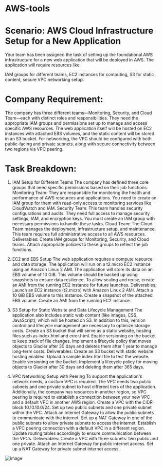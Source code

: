 # AWS-tools 

# Scenario: AWS Cloud Infrastructure Setup for a New Application
Your team has been assigned the task of setting up the foundational AWS infrastructure for a new web application that will be deployed in AWS. The application will require resources like

IAM groups for different teams,
EC2 instances for computing,
S3 for static content, 
secure VPC networking setup.

# Company Requirement:
The company has three different teams—Monitoring, Security, and Cloud Team—each with distinct roles and responsibilities. They need the appropriate IAM groups and permissions set up to manage and access specific AWS resources. The web application itself will be hosted on EC2 instances with attached EBS volumes, and the static content will be stored in an S3 bucket. For networking, the VPC should be configured with both public-facing and private subnets, along with secure connectivity between two regions via VPC peering.

# Task Breakdown:

1. IAM Setup for Different Teams
The company has defined three core groups that need specific permissions based on their job functions:
Monitoring Team: They are responsible for monitoring the health and performance of AWS resources and applications. You need to create an IAM group for them with read-only access to monitoring services like CloudWatch and IAM.
Security Team: This team handles security configurations and audits. They need full access to manage security settings, IAM, and encryption keys. You must create an IAM group with necessary permissions to handle these tasks.
Cloud Team: The Cloud Team manages the deployment, infrastructure setup, and maintenance. This team requires full administrative access to all AWS resources.
Deliverables:
Create IAM groups for Monitoring, Security, and Cloud teams.
Attach appropriate policies to these groups to reflect the job functions.


2. EC2 and EBS Setup
The web application requires a compute resource and data storage:
The application will run on a t2.micro EC2 instance using an Amazon Linux 2 AMI.
The application will store its data on an EBS volume of 10 GiB. This volume should be backed up using snapshots to ensure data resilience.
To allow scaling and reuse, create an AMI from the running EC2 instance for future launches.
Deliverables:
Launch an EC2 instance (t2.micro) with Amazon Linux 2 AMI.
Attach a 10 GiB EBS volume to this instance.
Create a snapshot of the attached EBS volume.
Create an AMI from the running EC2 instance.

3. S3 Setup for Static Website and Data Lifecycle Management
The application also includes static web content (like images, CSS, JavaScript), which will be hosted on S3. In addition to this, version control and lifecycle management are necessary to optimize storage costs.
Create an S3 bucket that will serve as a static website, hosting files such as index.html and error.html.
Enable versioning on the bucket to keep track of file changes.
Implement a lifecycle policy that moves objects to Glacier after 30 days and deletes them after 1 year to manage long-term costs.
Deliverables:
Create an S3 bucket with static website hosting enabled.
Upload a sample index.html file to test the website.
Enable versioning on the bucket.
Implement a lifecycle policy for moving objects to Glacier after 30 days and deleting them after 365 days.

4. VPC Networking Setup with Peering
To support the application's network needs, a custom VPC is required. The VPC needs two public subnets and one private subnet to host different tiers of the application. Additionally, the company has resources in another region, so VPC peering is required to establish a connection between your new VPC and a default VPC in another AWS region.
Create a VPC with the CIDR block 10.10.10.0/24.
Set up two public subnets and one private subnet within the VPC.
Attach an Internet Gateway to allow the public subnets to communicate with the internet.
Set up a NAT Gateway in one of the public subnets to allow private subnets to access the internet.
Establish a VPC peering connection with a default VPC in a different region. Update routing tables accordingly to ensure communication between the VPCs.
Deliverables:
Create a VPC with three subnets: two public and one private.
Attach an Internet Gateway for public internet access.
Set up a NAT Gateway for private subnet internet access.


![image](https://github.com/user-attachments/assets/a08e9d7a-bea3-496d-b10f-12c54c43681e)

